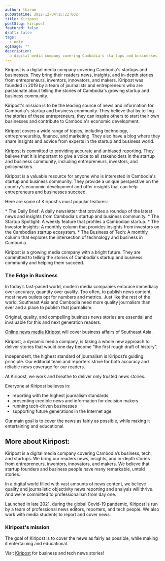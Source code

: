 ```yaml
---
author: tharum
pubDatetime: 2022-12-04T15:22:00Z
title: Kiripost
postSlug: kiripost
featured: false
draft: false
tags:
  - note
ogImage: ""
description:
  a digital media company covering Cambodia's startups and businesses
---
```


Kiripost is a digital media company covering Cambodia's startups and businesses. They bring their readers news, insights, and in-depth stories from entrepreneurs, inventors, innovators, and makers. Kiripost was founded in 2019 by a team of journalists and entrepreneurs who are passionate about telling the stories of Cambodia's growing startup and business community.

Kiripost's mission is to be the leading source of news and information for Cambodia's startup and business community. They believe that by telling the stories of these entrepreneurs, they can inspire others to start their own businesses and contribute to Cambodia's economic development.

Kiripost covers a wide range of topics, including technology, entrepreneurship, finance, and marketing. They also have a blog where they share insights and advice from experts in the startup and business world.

Kiripost is committed to providing accurate and unbiased reporting. They believe that it is important to give a voice to all stakeholders in the startup and business community, including entrepreneurs, investors, and policymakers.

Kiripost is a valuable resource for anyone who is interested in Cambodia's startup and business community. They provide a unique perspective on the country's economic development and offer insights that can help entrepreneurs and businesses succeed.

Here are some of Kiripost's most popular features:

\* The Daily Brief: A daily newsletter that provides a roundup of the latest news and insights from Cambodia's startup and business community. \* The Startup Spotlight: A weekly feature that profiles a Cambodian startup. \* The Investor Insights: A monthly column that provides insights from investors on the Cambodian startup ecosystem. \* The Business of Tech: A monthly column that explores the intersection of technology and business in Cambodia.

Kiripost is a growing media company with a bright future. They are committed to telling the stories of Cambodia's startup and business community and helping them succeed.

### The Edge in Business

In today’s fast-paced world, modern media companies embrace immediacy over accuracy, quantity over quality. Too often, to publish news content, most news outlets opt for numbers and metrics. Just like the rest of the world, Southeast Asia and Cambodia need more quality journalism than ever and a place to publish that journalism.

Original, quality, and compelling business news stories are essential and invaluable for this and next generation readers.

[Online news media Kiripost](https://kiripost.com/) will cover business affairs of Southeast Asia.

Kiripost, a dynamic media company, is taking a whole new approach to deliver stories that would one day become “the first rough draft of history”.

Independent, the highest standard of journalism is Kiripost’s guiding principle. Our editorial team and reporters strive for both accuracy and reliable news coverage for our readers.

At Kiripost, we work and breathe to deliver only trusted news stories.

Everyone at Kiripost believes in:

- reporting with the highest journalism standards
- presenting credible news and information for decision makers
- running tech-driven businesses
- supporting future generations in the Internet age

Our main goal is to cover the news as fairly as possible, while making it entertaining and educational.

## More about Kiripost:

Kiripost is a digital media company covering Cambodia’s business, tech, and startups. We bring our readers news, insights, and in-depth stories from entrepreneurs, inventors, innovators, and makers. We believe that startup founders and business people have many remarkable, untold stories.

In a digital world filled with vast amounts of news content, we believe quality and journalistic objectivity news reporting and analysis will thrive. And we’re committed to professionalism from day one.

Launched in late 2021, during the global Covid-19 pandemic, Kiripost is run by a team of professional news editors, reporters, and tech people. We also work with media students to report and cover news.

### Kiripost's mission

The goal of Kiripost is to cover the news as fairly as possible, while making it entertaining and educational.

Visit [Kiripost](https://kiripost.com/) for business and tech news stories!
